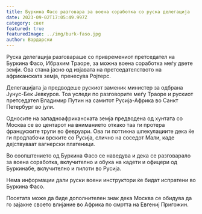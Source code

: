 ```yaml
---
title: Буркина Фасо разговара за воена соработка со руска делегација
date: 2023-09-02T17:05:49.997Z
category: свет
featured: true
featuredImage: ../img/burk-faso.jpg
author: Вардарски
---
```

Руска делегација разговараше со привремениот претседател на Буркина Фасо, Ибрахим Траоре, за можна воена соработка меѓу двете земји. Ова стана јасно од изјавата на претседателството на африканската земја, пренесува Ројтерс.

Делегацијата ја предводеше рускиот заменик министер за одбрана Јунус-Бек Јевкуров. Тоа уследи по разговорите меѓу Траоре и рускиот претседател Владимир Путин на самитот Русија-Африка во Санкт Петербург во јули.

Односите на западноафриканската земја предводена од хунтата со Москва се во центарот на вниманието откако таа ги протера француските трупи во февруари. Ова ги поттикна шпекулациите дека ќе ги продлабочи врските со Русија, слично на соседот Мали, каде дејствуваат вагнерски платеници.

Во соопштението од Буркина Фасо се наведува и дека се разговарало за воена соработка, вклучително и обука на кадети и офицери од Буркинабе, вклучително и пилоти во Русија.

Нема информации дали руски воени инструктори ќе бидат испратени во Буркина Фасо.

Посетата може да биде дополнителен знак дека Москва се обидува да го зајакне своето влијание во Африка по смртта на Евгениј Пригожин.